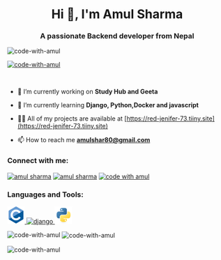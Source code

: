 <h1 align="center">Hi 👋, I'm Amul Sharma</h1>
<h3 align="center">A passionate Backend developer from Nepal</h3>

<p align="left"> <img src="https://komarev.com/ghpvc/?username=code-with-amul&label=Profile%20views&color=0e75b6&style=flat" alt="code-with-amul" /> </p>

<p align="left"> <a href="https://github.com/ryo-ma/github-profile-trophy"><img src="https://github-profile-trophy.vercel.app/?username=code-with-amul" alt="code-with-amul" /></a> </p>

<p align="left"> <a href="https://twitter.com/" target="blank"><img src="https://img.shields.io/twitter/follow/?logo=twitter&style=for-the-badge" alt="" /></a> </p>

- 🔭 I’m currently working on **Study Hub and Geeta**

- 🌱 I’m currently learning **Django, Python,Docker and javascript**

- 👨‍💻 All of my projects are available at [https://red-jenifer-73.tiiny.site](https://red-jenifer-73.tiiny.site)

- 📫 How to reach me **amulshar80@gmail.com**

<h3 align="left">Connect with me:</h3>
<p align="left">
<a href="https://linkedin.com/in/amul sharma" target="blank"><img align="center" src="https://raw.githubusercontent.com/rahuldkjain/github-profile-readme-generator/master/src/images/icons/Social/linked-in-alt.svg" alt="amul sharma" height="30" width="40" /></a>
<a href="https://fb.com/amul sharma" target="blank"><img align="center" src="https://raw.githubusercontent.com/rahuldkjain/github-profile-readme-generator/master/src/images/icons/Social/facebook.svg" alt="amul sharma" height="30" width="40" /></a>
<a href="https://www.youtube.com/c/code with amul" target="blank"><img align="center" src="https://raw.githubusercontent.com/rahuldkjain/github-profile-readme-generator/master/src/images/icons/Social/youtube.svg" alt="code with amul" height="30" width="40" /></a>
</p>

<h3 align="left">Languages and Tools:</h3>
<p align="left"> <a href="https://www.cprogramming.com/" target="_blank" rel="noreferrer"> <img src="https://raw.githubusercontent.com/devicons/devicon/master/icons/c/c-original.svg" alt="c" width="40" height="40"/> </a> <a href="https://www.djangoproject.com/" target="_blank" rel="noreferrer"> <img src="https://cdn.worldvectorlogo.com/logos/django.svg" alt="django" width="40" height="40"/> </a> <a href="https://www.python.org" target="_blank" rel="noreferrer"> <img src="https://raw.githubusercontent.com/devicons/devicon/master/icons/python/python-original.svg" alt="python" width="40" height="40"/> </a> </p>

<p><img align="left" src="https://github-readme-stats.vercel.app/api/top-langs?username=code-with-amul&show_icons=true&locale=en&layout=compact" alt="code-with-amul" /></p>

<p>&nbsp;<img align="center" src="https://github-readme-stats.vercel.app/api?username=code-with-amul&show_icons=true&locale=en" alt="code-with-amul" /></p>

<p><img align="center" src="https://github-readme-streak-stats.herokuapp.com/?user=code-with-amul&" alt="code-with-amul" /></p>
